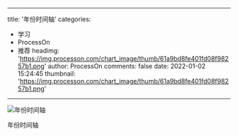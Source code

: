 
---
title: '年份时间轴'
categories: 
 - 学习
 - ProcessOn
 - 推荐
headimg: 'https://img.processon.com/chart_image/thumb/61a9bd8fe401fd08f98257b1.png'
author: ProcessOn
comments: false
date: 2022-01-02 15:24:45
thumbnail: 'https://img.processon.com/chart_image/thumb/61a9bd8fe401fd08f98257b1.png'
---

<div>   
<img class="thumb" alt="年份时间轴" src="https://img.processon.com/chart_image/thumb/61a9bd8fe401fd08f98257b1.png" referrerpolicy="no-referrer">
<p>年份时间轴</p>  
</div>
            